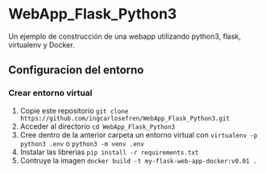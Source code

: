 # WebApp_Flask_Python3
Un ejemplo de construcción de una webapp utilizando python3, flask, virtualenv y Docker.

## Configuracion del entorno


### Crear entorno virtual
1. Copie este repositorio `git clone https://github.com/ingcarlosefren/WebApp_Flask_Python3.git`
2. Acceder al directorio `cd WebApp_Flask_Python3`
3. Cree dentro de la anterior carpeta un entorno virtual con `virtualenv -p python3 .env` o `python3 -m venv .env`
4. Instalar las librerias `pip install -r requirements.txt`
5. Contruye la imagen `docker build -t my-flask-web-app-docker:v0.01 .` 


